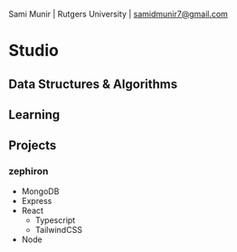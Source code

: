 Sami Munir | Rutgers University | samidmunir7@gmail.com

# Studio

## Data Structures & Algorithms

## Learning

## Projects

### zephiron

- MongoDB
- Express
- React
  - Typescript
  - TailwindCSS
- Node
